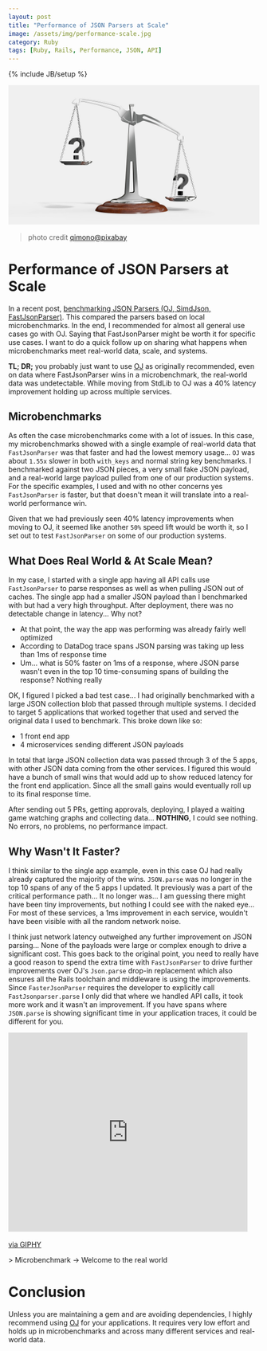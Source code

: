 ```yaml
---
layout: post
title: "Performance of JSON Parsers at Scale"
image: /assets/img/performance-scale.jpg
category: Ruby
tags: [Ruby, Rails, Performance, JSON, API]
---
```


{% include JB/setup %}

![performance](/assets/img/performance-scale.jpg)

> photo credit [qimono@pixabay](https://pixabay.com/photos/scale-question-importance-balance-2635397/)

# Performance of JSON Parsers at Scale

In a recent post, [benchmarking JSON Parsers (OJ, SimdJson, FastJsonParser)](https://www.mayerdan.com/ruby/2020/11/15/benchmarking-JSON-parser). This compared the parsers based on local microbenchmarks. In the end, I recommended for almost all general use cases go with OJ. Saying that FastJsonParser might be worth it for specific use cases. I want to do a quick follow up on sharing what happens when microbenchmarks meet real-world data, scale, and systems.

__TL; DR;__ you probably just want to use [OJ](https://github.com/ohler55/oj) as originally recommended, even on data where FastJsonParser wins in a microbenchmark, the real-world data was undetectable. While moving from StdLib to OJ was a 40% latency improvement holding up across multiple services.

## Microbenchmarks 

As often the case microbenchmarks come with a lot of issues. In this case, my microbenchmarks showed with a single example of real-world data that `FastJsonParser` was that faster and had the lowest memory usage... `OJ` was about `1.55x` slower in both `with_keys` and normal string key benchmarks. I benchmarked against two JSON pieces, a very small fake JSON payload, and a real-world large payload pulled from one of our production systems. For the specific examples, I used and with no other concerns yes `FastJsonParser` is faster, but that doesn't mean it will translate into a real-world performance win.

Given that we had previously seen 40% latency improvements when moving to OJ, it seemed like another `50%` speed lift would be worth it, so I set out to test `FastJsonParser` on some of our production systems.

## What Does Real World & At Scale Mean?

In my case, I started with a single app having all API calls use `FastJsonParser` to parse responses as well as when pulling JSON out of caches. The single app had a smaller JSON payload than I benchmarked with but had a very high throughput. After deployment, there was no detectable change in latency... Why not?

* At that point, the way the app was performing was already fairly well optimized
* According to DataDog trace spans JSON parsing was taking up less than 1ms of response time
* Um... what is 50% faster on 1ms of a response, where JSON parse wasn't even in the top 10 time-consuming spans of building the response? Nothing really

OK, I figured I picked a bad test case... I had originally benchmarked with a large JSON collection blob that passed through multiple systems. I decided to target 5 applications that worked together that used and served the original data I used to benchmark. This broke down like so:

* 1 front end app
* 4 microservices sending different JSON payloads

In total that large JSON collection data was passed through 3 of the 5 apps, with other JSON data coming from the other services. I figured this would have a bunch of small wins that would add up to show reduced latency for the front end application. Since all the small gains would eventually roll up to its final response time.

After sending out 5 PRs, getting approvals, deploying, I played a waiting game watching graphs and collecting data... __NOTHING__, I could see nothing. No errors, no problems, no performance impact.

## Why Wasn't It Faster?

I think similar to the single app example, even in this case OJ had really already captured the majority of the wins. `JSON.parse` was no longer in the top 10 spans of any of the 5 apps I updated. It previously was a part of the critical performance path... It no longer was... I am guessing there might have been tiny improvements, but nothing I could see with the naked eye... For most of these services, a 1ms improvement in each service, wouldn't have been visible with all the random network noise.

I think just network latency outweighed any further improvement on JSON parsing... None of the payloads were large or complex enough to drive a significant cost. This goes back to the original point, you need to really have a good reason to spend the extra time with `FastJsonParser` to drive further improvements over OJ's `Json.parse` drop-in replacement which also ensures all the Rails toolchain and middleware is using the improvements. Since `FasterJsonParser` requires the developer to explicitly call `FastJsonparser.parse` I only did that where we handled API calls, it took more work and it wasn't an improvement. If you have spans where `JSON.parse` is showing significant time in your application traces, it could be different for you.

<iframe src="https://giphy.com/embed/SwmYRaqcowXczDPAxP" width="480" height="400" frameBorder="0" class="giphy-embed" allowFullScreen></iframe><p><a href="https://giphy.com/gifs/Friends-SwmYRaqcowXczDPAxP">via GIPHY</a></p>
> Microbenchmark -> Welcome to the real world


# Conclusion

Unless you are maintaining a gem and are avoiding dependencies, I highly recommend using [OJ](https://github.com/ohler55/oj) for your applications. It requires very low effort and holds up in microbenchmarks and across many different services and real-world data.
